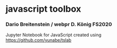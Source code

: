 # javascript toolbox
### Dario Breitenstein / webpr D. König FS2020

Jupyter Notebook for JavaScript created using https://github.com/yunabe/tslab 

